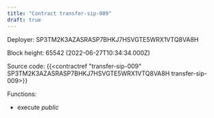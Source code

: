 ```yaml
---
title: "Contract transfer-sip-009"
draft: true
---
```

Deployer: SP3TM2K3AZASRASP7BHKJ7HSVGTE5WRX1VTQ8VA8H


 



Block height: 65542 (2022-06-27T10:34:34.000Z)

Source code: {{<contractref "transfer-sip-009" SP3TM2K3AZASRASP7BHKJ7HSVGTE5WRX1VTQ8VA8H transfer-sip-009>}}

Functions:

* execute _public_
